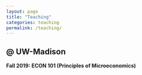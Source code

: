 ```yaml
---
layout: page
title: "Teaching"
categories: teaching
permalink: /teaching/
---
```


## @ UW-Madison

**Fall 2019: ECON 101 (Principles of Microeconomics)**
